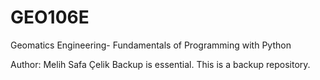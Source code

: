 # GEO106E
Geomatics Engineering- Fundamentals of Programming with Python  


Author: Melih Safa Çelik
Backup is essential. This is a backup repository.
